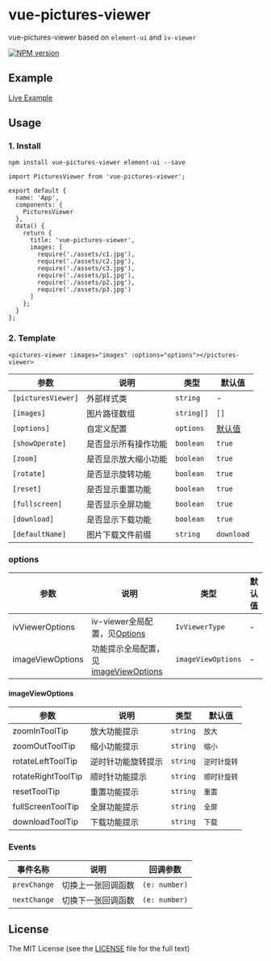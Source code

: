 # vue-pictures-viewer

vue-pictures-viewer based on `element-ui` and `iv-viewer`

[![NPM version](https://img.shields.io/npm/v/vue-pictures-viewer.svg)](https://www.npmjs.com/package/vue-pictures-viewer)

## Example

[Live Example](https://lzhd.github.io/vue-pictures-viewer/)

## Usage

### 1. Install

```
npm install vue-pictures-viewer element-ui --save
```

```vue
import PicturesViewer from 'vue-pictures-viewer';

export default {
  name: 'App',
  components: {
    PicturesViewer
  },
  data() {
    return {
      title: 'vue-pictures-viewer',
      images: [
        require('./assets/c1.jpg'),
        require('./assets/c2.jpg'),
        require('./assets/c3.jpg'),
        require('./assets/p1.jpg'),
        require('./assets/p2.jpg'),
        require('./assets/p3.jpg')
      ]
    };
  }
};
```

### 2. Template

```vue
<pictures-viewer :images="images" :options="options"></pictures-viewer>
```

| 参数 | 说明 | 类型 | 默认值 |
| --- | --- | --- | --- |
| `[picturesViewer]` | 外部样式类 | `string` | - |
| `[images]` | 图片路径数组 | `string[]` | `[]` |
| `[options]` | 自定义配置 | `options` | [默认值](#options) |
| `[showOperate]` | 是否显示所有操作功能 | `boolean` | `true` |
| `[zoom]` | 是否显示放大缩小功能 | `boolean` | `true` |
| `[rotate]` | 是否显示旋转功能 | `boolean` | `true` |
| `[reset]` | 是否显示重置功能 | `boolean` | `true` |
| `[fullscreen]` | 是否显示全屏功能 | `boolean` | `true` |
| `[download]` | 是否显示下载功能 | `boolean` | `true` |
| `[defaultName]` | 图片下载文件前缀 | `string` | `download` |

### options

| 参数 | 说明 | 类型 | 默认值 |
| --- | --- | --- | --- |
| ivViewerOptions | iv-viewer全局配置，见[Options](https://github.com/s-yadav/iv-viewer#Options) | `IvViewerType` | - |
| imageViewOptions | 功能提示全局配置，见[imageViewOptions](#imageViewOptions) | `imageViewOptions` | - |

#### imageViewOptions

| 参数 | 说明 | 类型 | 默认值 |
| --- | --- | --- | --- |
| zoomInToolTip | 放大功能提示 | `string` | `放大` |
| zoomOutToolTip | 缩小功能提示 | `string` | `缩小` |
| rotateLeftToolTip | 逆时针功能旋转提示 | `string` | `逆时针旋转` |
| rotateRightToolTip | 顺时针功能提示 | `string` | `顺时针旋转` |
| resetToolTip | 重置功能提示 | `string` | `重置` |
| fullScreenToolTip | 全屏功能提示 | `string` | `全屏` |
| downloadToolTip | 下载功能提示 | `string` | `下载` |

### Events

| 事件名称 | 说明 | 回调参数 |
| --- | --- | --- |
| `prevChange` | 切换上一张回调函数 | `(e: number)` |
| `nextChange` | 切换下一张回调函数 | `(e: number)` |

## License

The MIT License (see the [LICENSE](https://github.com/lzhd/vue-pictures-viewer/blob/master/LICENSE) file for the full text)
